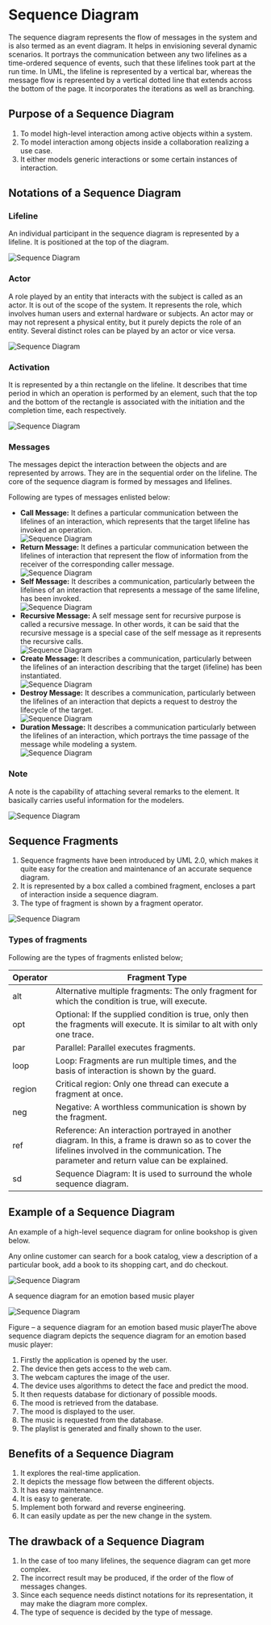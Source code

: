 Sequence Diagram
================

The sequence diagram represents the flow of messages in the system and is also termed as an event diagram. It helps in envisioning several dynamic scenarios. It portrays the communication between any two lifelines as a time-ordered sequence of events, such that these lifelines took part at the run time. In UML, the lifeline is represented by a vertical bar, whereas the message flow is represented by a vertical dotted line that extends across the bottom of the page. It incorporates the iterations as well as branching.

Purpose of a Sequence Diagram
-----------------------------

1.  To model high-level interaction among active objects within a system.
2.  To model interaction among objects inside a collaboration realizing a use case.
3.  It either models generic interactions or some certain instances of interaction.

Notations of a Sequence Diagram
-------------------------------

### Lifeline

An individual participant in the sequence diagram is represented by a lifeline. It is positioned at the top of the diagram.

![Sequence Diagram](https://static.javatpoint.com/tutorial/uml/images/uml-sequence-diagram.png)

### Actor

A role played by an entity that interacts with the subject is called as an actor. It is out of the scope of the system. It represents the role, which involves human users and external hardware or subjects. An actor may or may not represent a physical entity, but it purely depicts the role of an entity. Several distinct roles can be played by an actor or vice versa.

![Sequence Diagram](https://static.javatpoint.com/tutorial/uml/images/uml-sequence-diagram2.png)

### Activation

It is represented by a thin rectangle on the lifeline. It describes that time period in which an operation is performed by an element, such that the top and the bottom of the rectangle is associated with the initiation and the completion time, each respectively.

![Sequence Diagram](https://static.javatpoint.com/tutorial/uml/images/uml-sequence-diagram3.png)

### Messages

The messages depict the interaction between the objects and are represented by arrows. They are in the sequential order on the lifeline. The core of the sequence diagram is formed by messages and lifelines.

Following are types of messages enlisted below:

*   **Call Message:** It defines a particular communication between the lifelines of an interaction, which represents that the target lifeline has invoked an operation.  
    ![Sequence Diagram](https://static.javatpoint.com/tutorial/uml/images/uml-sequence-diagram4.png)
*   **Return Message:** It defines a particular communication between the lifelines of interaction that represent the flow of information from the receiver of the corresponding caller message.  
    ![Sequence Diagram](https://static.javatpoint.com/tutorial/uml/images/uml-sequence-diagram5.png)
*   **Self Message:** It describes a communication, particularly between the lifelines of an interaction that represents a message of the same lifeline, has been invoked.  
    ![Sequence Diagram](https://static.javatpoint.com/tutorial/uml/images/uml-sequence-diagram6.png)
*   **Recursive Message:** A self message sent for recursive purpose is called a recursive message. In other words, it can be said that the recursive message is a special case of the self message as it represents the recursive calls.  
    ![Sequence Diagram](https://static.javatpoint.com/tutorial/uml/images/uml-sequence-diagram7.png)
*   **Create Message:** It describes a communication, particularly between the lifelines of an interaction describing that the target (lifeline) has been instantiated.  
    ![Sequence Diagram](https://static.javatpoint.com/tutorial/uml/images/uml-sequence-diagram8.png)
*   **Destroy Message:** It describes a communication, particularly between the lifelines of an interaction that depicts a request to destroy the lifecycle of the target.  
    ![Sequence Diagram](https://static.javatpoint.com/tutorial/uml/images/uml-sequence-diagram9.png)
*   **Duration Message:** It describes a communication particularly between the lifelines of an interaction, which portrays the time passage of the message while modeling a system.  
    ![Sequence Diagram](https://static.javatpoint.com/tutorial/uml/images/uml-sequence-diagram10.png)

### Note

A note is the capability of attaching several remarks to the element. It basically carries useful information for the modelers.

![Sequence Diagram](https://static.javatpoint.com/tutorial/uml/images/uml-sequence-diagram11.png)

Sequence Fragments
------------------

1.  Sequence fragments have been introduced by UML 2.0, which makes it quite easy for the creation and maintenance of an accurate sequence diagram.
2.  It is represented by a box called a combined fragment, encloses a part of interaction inside a sequence diagram.
3.  The type of fragment is shown by a fragment operator.

![Sequence Diagram](https://static.javatpoint.com/tutorial/uml/images/uml-sequence-diagram12.png)

### Types of fragments

Following are the types of fragments enlisted below;

| Operator | Fragment Type |
|----------|---------------|
| alt | Alternative multiple fragments: The only fragment for which the condition is true, will execute. |
| opt | Optional: If the supplied condition is true, only then the fragments will execute. It is similar to alt with only one trace. |
| par | Parallel: Parallel executes fragments. |
| loop | Loop: Fragments are run multiple times, and the basis of interaction is shown by the guard. |
| region | Critical region: Only one thread can execute a fragment at once. |
| neg | Negative: A worthless communication is shown by the fragment. |
| ref | Reference: An interaction portrayed in another diagram. In this, a frame is drawn so as to cover the lifelines involved in the communication. The parameter and return value can be explained. |
| sd | Sequence Diagram: It is used to surround the whole sequence diagram. |

Example of a Sequence Diagram
-----------------------------

An example of a high-level sequence diagram for online bookshop is given below.

Any online customer can search for a book catalog, view a description of a particular book, add a book to its shopping cart, and do checkout.

![Sequence Diagram](https://static.javatpoint.com/tutorial/uml/images/uml-sequence-diagram13.png)

A sequence diagram for an emotion based music player

![Sequence Diagram](https://media.geeksforgeeks.org/wp-content/cdn-uploads/seq19.png)

Figure – a sequence diagram for an emotion based music playerThe above sequence diagram depicts the sequence diagram for an emotion based music player:

1. Firstly the application is opened by the user.
2. The device then gets access to the web cam.
3. The webcam captures the image of the user.
4. The device uses algorithms to detect the face and predict the mood.
5. It then requests database for dictionary of possible moods.
6. The mood is retrieved from the database.
7. The mood is displayed to the user.
8. The music is requested from the database.
9. The playlist is generated and finally shown to the user.

Benefits of a Sequence Diagram
------------------------------

1.  It explores the real-time application.
2.  It depicts the message flow between the different objects.
3.  It has easy maintenance.
4.  It is easy to generate.
5.  Implement both forward and reverse engineering.
6.  It can easily update as per the new change in the system.

The drawback of a Sequence Diagram
----------------------------------

1.  In the case of too many lifelines, the sequence diagram can get more complex.
2.  The incorrect result may be produced, if the order of the flow of messages changes.
3.  Since each sequence needs distinct notations for its representation, it may make the diagram more complex.
4.  The type of sequence is decided by the type of message.
